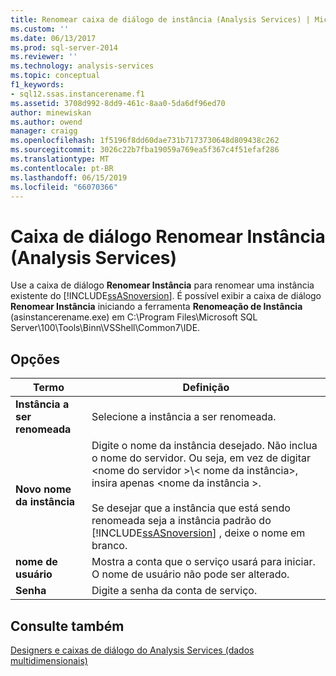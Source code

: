 ```yaml
---
title: Renomear caixa de diálogo de instância (Analysis Services) | Microsoft Docs
ms.custom: ''
ms.date: 06/13/2017
ms.prod: sql-server-2014
ms.reviewer: ''
ms.technology: analysis-services
ms.topic: conceptual
f1_keywords:
- sql12.ssas.instancerename.f1
ms.assetid: 3708d992-8dd9-461c-8aa0-5da6df96ed70
author: minewiskan
ms.author: owend
manager: craigg
ms.openlocfilehash: 1f5196f8dd60dae731b7173730648d809438c262
ms.sourcegitcommit: 3026c22b7fba19059a769ea5f367c4f51efaf286
ms.translationtype: MT
ms.contentlocale: pt-BR
ms.lasthandoff: 06/15/2019
ms.locfileid: "66070366"
---
```

# <a name="rename-instance-dialog-box-analysis-services"></a>Caixa de diálogo Renomear Instância (Analysis Services)
  Use a caixa de diálogo **Renomear Instância** para renomear uma instância existente do [!INCLUDE[ssASnoversion](../includes/ssasnoversion-md.md)]. É possível exibir a caixa de diálogo **Renomear Instância** iniciando a ferramenta **Renomeação de Instância** (asinstancerename.exe) em C:\Program Files\Microsoft SQL Server\100\Tools\Binn\VSShell\Common7\IDE.  
  
## <a name="options"></a>Opções  
  
|Termo|Definição|  
|----------|----------------|  
|**Instância a ser renomeada**|Selecione a instância a ser renomeada.|  
|**Novo nome da instância**|Digite o nome da instância desejado. Não inclua o nome do servidor. Ou seja, em vez de digitar \<nome do servidor >\\< nome da instância\>, insira apenas \<nome da instância >.<br /><br /> Se desejar que a instância que está sendo renomeada seja a instância padrão do [!INCLUDE[ssASnoversion](../includes/ssasnoversion-md.md)] , deixe o nome em branco.|  
|**nome de usuário**|Mostra a conta que o serviço usará para iniciar. O nome de usuário não pode ser alterado.|  
|**Senha**|Digite a senha da conta de serviço.|  
  
## <a name="see-also"></a>Consulte também  
 [Designers e caixas de diálogo do Analysis Services &#40;dados multidimensionais&#41;](analysis-services-designers-and-dialog-boxes-multidimensional-data.md)  
  
  
